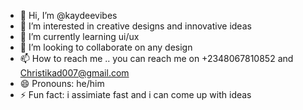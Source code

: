 - 👋 Hi, I’m @kaydeevibes
- 👀 I’m interested in creative designs and innovative ideas 
- 🌱 I’m currently learning ui/ux
- 💞️ I’m looking to collaborate on any design
- 📫 How to reach me .. you can reach me on +2348067810852 and Christikad007@gmail.com
- 😄 Pronouns: he/him
- ⚡ Fun fact: i assimiate fast and i can come up with ideas 

<!---
kaydeevibe/kaydeevibe is a ✨ special ✨ repository because its `README.md` (this file) appears on your GitHub profile.
You can click the Preview link to take a look at your changes.
--->
